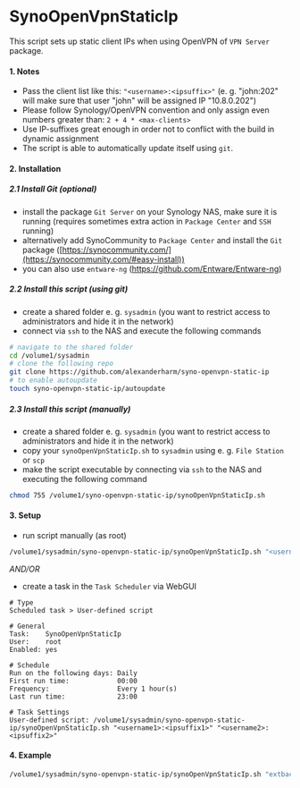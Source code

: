 # SynoOpenVpnStaticIp

This script sets up static client IPs when using OpenVPN of `VPN Server` package.

#### 1. Notes

- Pass the client list like this: `"<username>:<ipsuffix>"` (e. g. "john:202" will make sure that user "john" will be assigned IP "10.8.0.202")
- Please follow Synology/OpenVPN convention and only assign even numbers greater than: `2 + 4 * <max-clients>`
- Use IP-suffixes great enough in order not to conflict with the build in dynamic assignment
- The script is able to automatically update itself using `git`.

#### 2. Installation

##### 2.1 Install Git (optional)

- install the package `Git Server` on your Synology NAS, make sure it is running (requires sometimes extra action in `Package Center` and `SSH` running)
- alternatively add SynoCommunity to `Package Center` and install the `Git` package ([https://synocommunity.com/](https://synocommunity.com/#easy-install))
- you can also use `entware-ng` (<https://github.com/Entware/Entware-ng>)

##### 2.2 Install this script (using git)

- create a shared folder e. g. `sysadmin` (you want to restrict access to administrators and hide it in the network)
- connect via `ssh` to the NAS and execute the following commands

```bash
# navigate to the shared folder
cd /volume1/sysadmin
# clone the following repo
git clone https://github.com/alexanderharm/syno-openvpn-static-ip
# to enable autoupdate
touch syno-openvpn-static-ip/autoupdate
```

##### 2.3 Install this script (manually)

- create a shared folder e. g. `sysadmin` (you want to restrict access to administrators and hide it in the network)
- copy your `synoOpenVpnStaticIp.sh` to `sysadmin` using e. g. `File Station` or `scp`
- make the script executable by connecting via `ssh` to the NAS and executing the following command

```bash
chmod 755 /volume1/syno-openvpn-static-ip/synoOpenVpnStaticIp.sh
```

#### 3. Setup

- run script manually (as root)

```bash
/volume1/sysadmin/syno-openvpn-static-ip/synoOpenVpnStaticIp.sh "<username1>:<ipsuffix1>" "<username2>:<ipsuffix2>"
```

*AND/OR*

- create a task in the `Task Scheduler` via WebGUI

```
# Type
Scheduled task > User-defined script

# General
Task:    SynoOpenVpnStaticIp
User:    root
Enabled: yes

# Schedule
Run on the following days: Daily
First run time:            00:00
Frequency:                 Every 1 hour(s)
Last run time:			   23:00

# Task Settings
User-defined script: /volume1/sysadmin/syno-openvpn-static-ip/synoOpenVpnStaticIp.sh "<username1>:<ipsuffix1>" "<username2>:<ipsuffix2>"
```

#### 4. Example

```bash
/volume1/sysadmin/syno-openvpn-static-ip/synoOpenVpnStaticIp.sh "extbackup:202"
```
